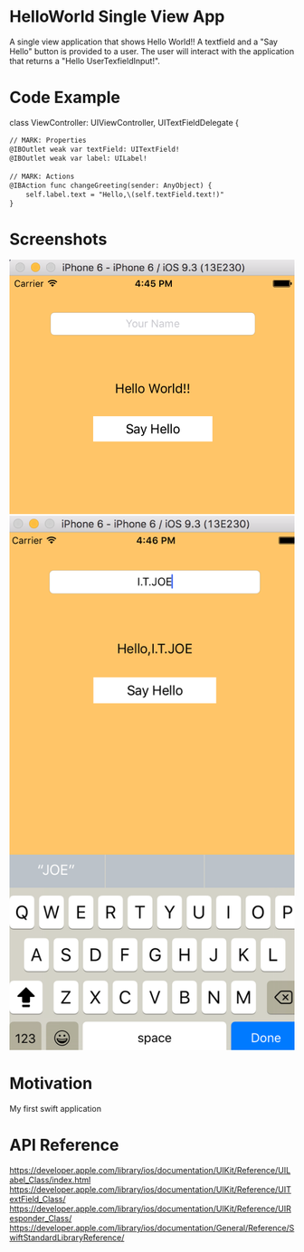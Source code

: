# HelloWorld Single View App
A single view application that shows Hello World!! A textfield and a "Say Hello" button is  provided to a user.
The user will interact with the application that returns a "Hello UserTexfieldInput!".
# Code Example

class ViewController: UIViewController, UITextFieldDelegate {
    
    // MARK: Properties
    @IBOutlet weak var textField: UITextField!
    @IBOutlet weak var label: UILabel!
    
    // MARK: Actions
    @IBAction func changeGreeting(sender: AnyObject) {
        self.label.text = "Hello,\(self.textField.text!)"
    }

# Screenshots
![HelloWorld](https://raw.githubusercontent.com/jdwum4/HelloWorld/master/HelloWorld.png)
![HelloITJoe](https://raw.githubusercontent.com/jdwum4/HelloWorld/master/HelloITJoe.png)

# Motivation
My first swift application

# API Reference
https://developer.apple.com/library/ios/documentation/UIKit/Reference/UILabel_Class/index.html
https://developer.apple.com/library/ios/documentation/UIKit/Reference/UITextField_Class/
https://developer.apple.com/library/ios/documentation/UIKit/Reference/UIResponder_Class/
https://developer.apple.com/library/ios/documentation/General/Reference/SwiftStandardLibraryReference/
